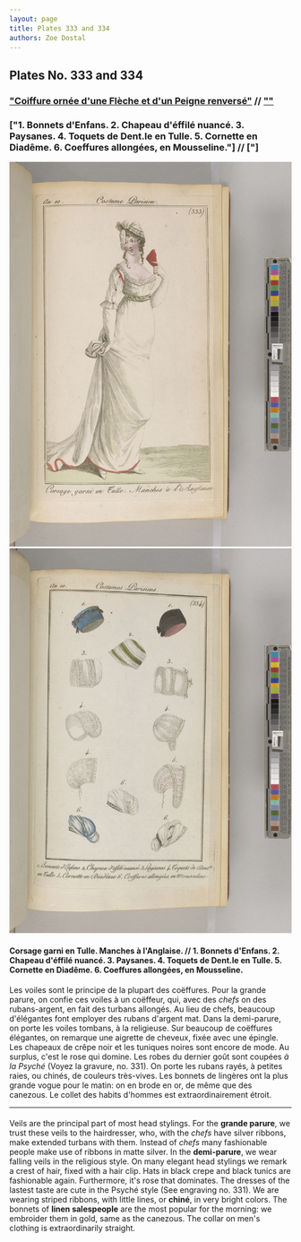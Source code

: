 ```yaml
---
layout: page
title: Plates 333 and 334
authors: Zoe Dostal
---
```


## Plates No. 333 and 334
### ["Coiffure ornée d'une Flèche et d'un Peigne renversé"](#french) // [""](#english) 
### ["1. Bonnets d'Enfans. 2. Chapeau d'éffilé nuancé. 3. Paysanes. 4. Toquets de Dent.le en Tulle. 5. Cornette en Diadême. 6. Coeffures allongées, en Mousseline."] // ["]

![Plate 333](https://github.com/azd2103/Plates/blob/master/CP%20333%20An%2010%20Morgan.jpg?raw=true)
![Plate 334](https://github.com/azd2103/Plates/blob/master/CP%20334%20An%2010%20Morgan.jpg?raw=true)

#### Corsage garni en Tulle. Manches à l'Anglaise. // 1. Bonnets d'Enfans. 2. Chapeau d'éffilé nuancé. 3. Paysanes. 4. Toquets de Dent.le en Tulle. 5. Cornette en Diadême. 6. Coeffures allongées, en Mousseline. <a id="french"></a>
Les voiles sont le principe de la plupart des coëffures. Pour la grande parure, on confie ces voiles à un coëffeur, qui, avec des *chefs* on des rubans-argent, en fait des turbans allongés. Au lieu de chefs, beaucoup d'élégantes font employer des rubans d'argent mat. Dans la demi-parure, on porte les voiles tombans, à la religieuse. Sur beaucoup de coëffures élégantes, on remarque une aigrette de cheveux, fixée avec une épingle. Les chapeaux de crêpe noir et les tuniques noires sont encore de mode. Au surplus, c'est le rose qui domine. Les robes du dernier goût sont coupées *à la Psyché* (Voyez la gravure, no. 331). On porte les rubans rayés, à petites raies, ou chinés, de couleurs très-vives. Les bonnets de lingères ont la plus grande vogue pour le matin: on en brode en or, de même que des canezous.
Le collet des habits d'hommes est extraordinairement étroit.

---

####  <a id="english"></a>
Veils are the principal part of most head stylings. For the **grande parure**, we trust these veils to the hairdresser, who, with the *chefs* have silver ribbons, make extended turbans with them. Instead of *chefs* many fashionable people make use of ribbons in matte silver. In the **demi-parure**, we wear falling veils in the religious style. On many elegant head stylings we remark a crest of hair, fixed with a hair clip. Hats in black crepe and black tunics are fashionable again. Furthermore, it's rose that dominates. The dresses of the lastest taste are cute in the Psyché style (See engraving no. 331). We are wearing striped ribbons, with little lines, or **chiné**, in very bright colors. The bonnets of **linen salespeople** are the most popular for the morning: we embroider them in gold, same as the canezous. 
The collar on men's clothing is extraordinarily straight. 
